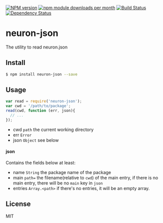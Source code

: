 [![NPM version](https://badge.fury.io/js/neuron-json.svg)](http://badge.fury.io/js/neuron-json)
[![npm module downloads per month](http://img.shields.io/npm/dm/neuron-json.svg)](https://www.npmjs.org/package/neuron-json)
[![Build Status](https://travis-ci.org/neuron-js/neuron-json.svg?branch=master)](https://travis-ci.org/neuron-js/neuron-json)
[![Dependency Status](https://david-dm.org/neuron-js/neuron-json.svg)](https://david-dm.org/neuron-js/neuron-json)

# neuron-json

The utility to read neuron.json

## Install

```sh
$ npm install neuron-json --save
```

## Usage

```js
var read = require('neuron-json');
var cwd = '/path/to/package';
read(cwd, function (err, json){
  // ...
});
```

- cwd `path` the current working directory
- err `Error`
- json `Object` see below

#### json

Contains the fields below at least:

- name `String` the package name of the package
- main `path=` the filename(relative to `cwd`) of the main entry, if there is no main entry, there will be no `main` key in `json`
- entries `Array.<path>` if there's no entries, it will be an empty array.

## License

MIT
